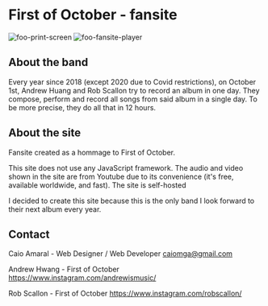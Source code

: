 # First of October - fansite

![foo-print-screen](https://github.com/CaioMGA/foo-fansite/assets/2707567/613aa42d-32a1-4c4d-9e6e-d1e6281a4323)
![foo-fansite-player](https://github.com/CaioMGA/foo-fansite/assets/2707567/56433922-eeac-4be3-817e-d79c7b4293a6)

## About the band
Every year since 2018 (except 2020 due to Covid restrictions), on October 1st, Andrew Huang and Rob Scallon try to record an album in one day. They compose, perform and record all songs from said album in a single day. To be more precise, they do all that in 12 hours.

## About the site
Fansite created as a hommage to First of October.

This site does not use any JavaScript framework. The audio and video shown in the site are from Youtube due to its convenience (it's free, available worldwide, and fast). The site is self-hosted

I decided to create this site because this is the only band I look forward to their next album every year.

## Contact
Caio Amaral - Web Designer / Web Developer
caiomga@gmail.com


Andrew Hwang - First of October
https://www.instagram.com/andrewismusic/

Rob Scallon - First of October
https://www.instagram.com/robscallon/
